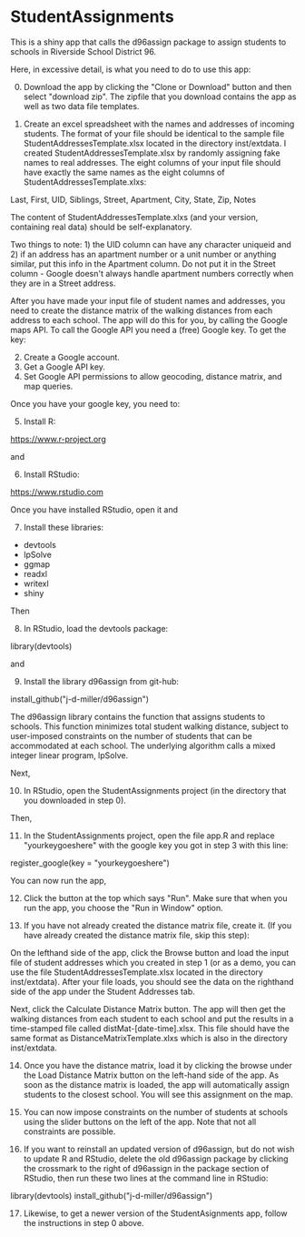 # StudentAssignments

This is a shiny app that calls the d96assign package to assign students to schools in Riverside School District 96. 

Here, in excessive detail, is what you need to do to use this app: 

0. Download the app by clicking the "Clone or Download" button and then select "download zip". The zipfile that you download contains the app as well as two data file templates.   

1. Create an excel spreadsheet with the names and addresses of incoming students. The format of your file should be identical to the sample file StudentAddressesTemplate.xlsx located in the directory inst/extdata. I created StudentAddressesTemplate.xlsx by randomly assigning fake names to real addresses. The eight columns of your input file should have exactly the same names as the eight columns of StudentAddressesTemplate.xlxs: 

Last, First,  UID,    Siblings,    Street,    Apartment,    City,    State,    Zip, Notes

The content of StudentAddressesTemplate.xlxs (and your version, containing real data) should be self-explanatory. 

Two things to note: 1) the UID column can have any character uniqueid and 2) if an address has an apartment number or a unit number or anything similar, put this info in the Apartment column. Do not put it in the Street column - Google doesn't always handle apartment numbers correctly when they are in a Street address.   

After you have made your input file of student names and addresses, you need to create the distance matrix of the walking distances from each address to each school. The app will do this for you, by calling the Google maps API.  To call the Google API  you need a (free) Google key. To get the key:   

2. Create a Google account.
3. Get a Google API key.
4. Set Google API permissions to allow geocoding, distance matrix, and map queries.

Once you have your google key, you need to: 

5. Install R: 

https://www.r-project.org

and 

6. Install RStudio:

https://www.rstudio.com

Once you have installed RStudio, open it and 

7. Install these libraries:

  - devtools
  - lpSolve
  - ggmap
  - readxl
  - writexl
  - shiny
  
Then 

8. In RStudio, load the devtools package:

  library(devtools)
  
and 

9. Install the library d96assign from git-hub:

  install_github("j-d-miller/d96assign")
  
The d96assign library contains the function that assigns students to schools. This function minimizes total student walking distance, subject to user-imposed constraints on the number of students that can be accommodated at each school. The underlying algorithm calls a mixed integer linear program, lpSolve. 
  
Next,  

10. In RStudio, open the StudentAssignments project (in the directory that you downloaded in step 0).

Then, 

11. In the StudentAssignments project, open the file app.R and replace "yourkeygoeshere" with the google key you got in step 3 with this line: 

register_google(key = "yourkeygoeshere") 

You can now run the app,  

12. Click the button at the top which says "Run". Make sure that when you run the app, you choose the "Run in Window" option. 

13. If you have not already created the distance matrix file, create it. (If you have already created the distance matrix file, skip this step):

On the lefthand side of the app, click the Browse button and load the input file of student addresses which you created in step 1 (or as a demo, you can use the file StudentAddressesTemplate.xlsx located in the directory inst/extdata). After your file loads, you should see the data on the righthand side of the app under the Student Addresses tab. 

Next, click the Calculate Distance Matrix button. The app will then get the walking distances from each student to each school and put the results in a time-stamped file called distMat-[date-time].xlsx. This file should have the same format as DistanceMatrixTemplate.xlxs which is also in the directory inst/extdata.

14. Once you have the distance matrix, load it by clicking the browse under the Load Distance Matrix button on the left-hand side of the app. As soon as the distance matrix is loaded, the app will automatically assign students to the closest school. You will see this assignment on the map. 

15. You can now impose constraints on the number of students at schools using the slider buttons on the left of the app. Note that not all constraints are possible. 

16. If you want to reinstall an updated version of d96assign, but do not wish to update R and RStudio, delete the old d96assign package by clicking the crossmark to the right of d96assign in the package section of RStudio, then run these two lines at the command line in RStudio:  

  library(devtools)
  install_github("j-d-miller/d96assign")
  
 17. Likewise, to get a newer version of the StudentAsignments app, follow the instructions in step 0 above. 
